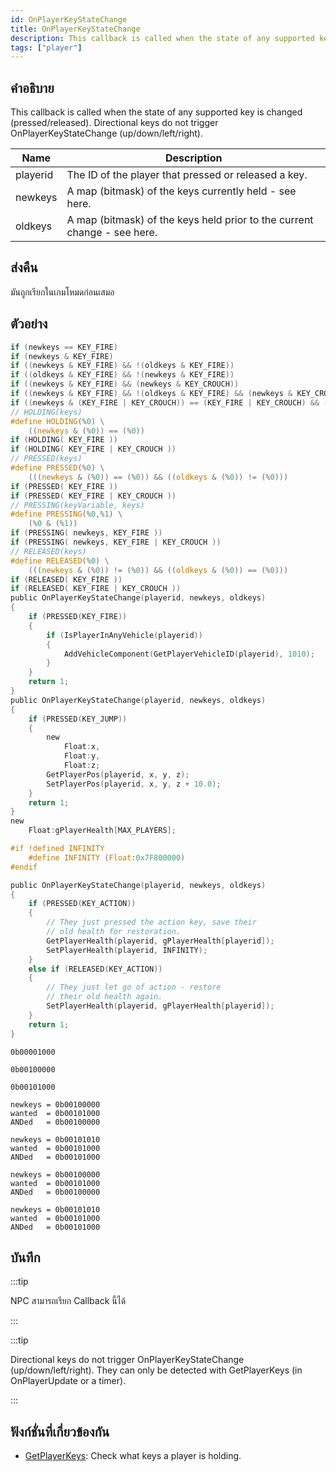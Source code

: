 ```yaml
---
id: OnPlayerKeyStateChange
title: OnPlayerKeyStateChange
description: This callback is called when the state of any supported key is changed (pressed/released).
tags: ["player"]
---
```


## คำอธิบาย

This callback is called when the state of any supported key is changed (pressed/released). Directional keys do not trigger OnPlayerKeyStateChange (up/down/left/right).

| Name     | Description                                                              |
| -------- | ------------------------------------------------------------------------ |
| playerid | The ID of the player that pressed or released a key.                     |
| newkeys  | A map (bitmask) of the keys currently held - see here.                   |
| oldkeys  | A map (bitmask) of the keys held prior to the current change - see here. |

## ส่งคืน

มันถูกเรียกในเกมโหมดก่อนเสมอ

## ตัวอย่าง

```c
if (newkeys == KEY_FIRE)
if (newkeys & KEY_FIRE)
if ((newkeys & KEY_FIRE) && !(oldkeys & KEY_FIRE))
if ((oldkeys & KEY_FIRE) && !(newkeys & KEY_FIRE))
if ((newkeys & KEY_FIRE) && (newkeys & KEY_CROUCH))
if ((newkeys & KEY_FIRE) && !(oldkeys & KEY_FIRE) && (newkeys & KEY_CROUCH) && !(oldkeys & KEY_CROUCH))
if ((newkeys & (KEY_FIRE | KEY_CROUCH)) == (KEY_FIRE | KEY_CROUCH) && (oldkeys & (KEY_FIRE | KEY_CROUCH)) != (KEY_FIRE | KEY_CROUCH))
// HOLDING(keys)
#define HOLDING(%0) \
    ((newkeys & (%0)) == (%0))
if (HOLDING( KEY_FIRE ))
if (HOLDING( KEY_FIRE | KEY_CROUCH ))
// PRESSED(keys)
#define PRESSED(%0) \
    (((newkeys & (%0)) == (%0)) && ((oldkeys & (%0)) != (%0)))
if (PRESSED( KEY_FIRE ))
if (PRESSED( KEY_FIRE | KEY_CROUCH ))
// PRESSING(keyVariable, keys)
#define PRESSING(%0,%1) \
    (%0 & (%1))
if (PRESSING( newkeys, KEY_FIRE ))
if (PRESSING( newkeys, KEY_FIRE | KEY_CROUCH ))
// RELEASED(keys)
#define RELEASED(%0) \
    (((newkeys & (%0)) != (%0)) && ((oldkeys & (%0)) == (%0)))
if (RELEASED( KEY_FIRE ))
if (RELEASED( KEY_FIRE | KEY_CROUCH ))
public OnPlayerKeyStateChange(playerid, newkeys, oldkeys)
{
    if (PRESSED(KEY_FIRE))
    {
        if (IsPlayerInAnyVehicle(playerid))
        {
            AddVehicleComponent(GetPlayerVehicleID(playerid), 1010);
        }
    }
    return 1;
}
public OnPlayerKeyStateChange(playerid, newkeys, oldkeys)
{
    if (PRESSED(KEY_JUMP))
    {
        new
            Float:x,
            Float:y,
            Float:z;
        GetPlayerPos(playerid, x, y, z);
        SetPlayerPos(playerid, x, y, z + 10.0);
    }
    return 1;
}
new
    Float:gPlayerHealth[MAX_PLAYERS];

#if !defined INFINITY
    #define INFINITY (Float:0x7F800000)
#endif

public OnPlayerKeyStateChange(playerid, newkeys, oldkeys)
{
    if (PRESSED(KEY_ACTION))
    {
        // They just pressed the action key, save their
        // old health for restoration.
        GetPlayerHealth(playerid, gPlayerHealth[playerid]);
        SetPlayerHealth(playerid, INFINITY);
    }
    else if (RELEASED(KEY_ACTION))
    {
        // They just let go of action - restore
        // their old health again.
        SetPlayerHealth(playerid, gPlayerHealth[playerid]);
    }
    return 1;
}
```

```
0b00001000

0b00100000

0b00101000

newkeys = 0b00100000
wanted  = 0b00101000
ANDed   = 0b00100000

newkeys = 0b00101010
wanted  = 0b00101000
ANDed   = 0b00101000

newkeys = 0b00100000
wanted  = 0b00101000
ANDed   = 0b00100000

newkeys = 0b00101010
wanted  = 0b00101000
ANDed   = 0b00101000
```

## บันทึก

:::tip

NPC สามารถเรียก Callback นี้ได้

:::

:::tip

Directional keys do not trigger OnPlayerKeyStateChange (up/down/left/right). They can only be detected with GetPlayerKeys (in OnPlayerUpdate or a timer).

:::

## ฟังก์ชั่นที่เกี่ยวข้องกัน

- [GetPlayerKeys](../../scripting/functions/GetPlayerKeys.md): Check what keys a player is holding.
